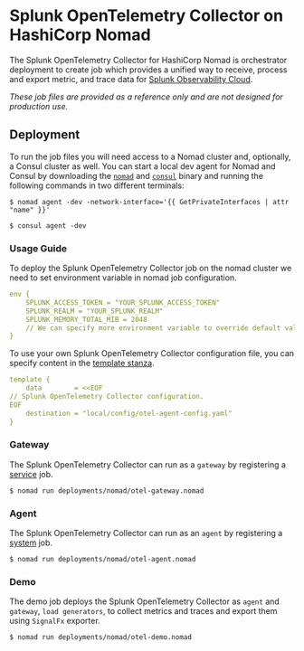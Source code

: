 # Splunk OpenTelemetry Collector on HashiCorp Nomad

The Splunk OpenTelemetry Collector for HashiCorp Nomad is orchestrator deployment to create job which provides a unified way to receive, process and export metric, and trace data for [Splunk Observability Cloud](https://www.observability.splunk.com/).

_These job files are provided as a reference only and are not designed for production use._

## Deployment

To run the job files you will need access to a Nomad cluster and, optionally, a
Consul cluster as well. You can start a local dev agent for Nomad and Consul by
downloading the [`nomad`](https://www.nomadproject.io/downloads) and
[`consul`](https://www.consul.io/downloads) binary and running the following
commands in two different terminals:

```shell-session
$ nomad agent -dev -network-interface='{{ GetPrivateInterfaces | attr "name" }}'
```

```shell-session
$ consul agent -dev
```
### Usage Guide

To deploy the Splunk OpenTelemetry Collector job on the nomad cluster we need to set environment variable in nomad job configuration. 

```yaml
env {
    SPLUNK_ACCESS_TOKEN = "YOUR_SPLUNK_ACCESS_TOKEN"
    SPLUNK_REALM = "YOUR_SPLUNK_REALM"
    SPLUNK_MEMORY_TOTAL_MIB = 2048
    // We can specify more environment variable to override default values.
}
```

To use your own Splunk OpenTelemetry Collector configuration file, you can specify content in the [template stanza](https://www.nomadproject.io/docs/job-specification/template).

```yaml
template {
    data        = <<EOF
// Splunk OpenTelemetry Collector configuration.
EOF
    destination = "local/config/otel-agent-config.yaml"
}

```

### Gateway

The Splunk OpenTelemetry Collector can run as a `gateway` by registering a
[service](https://www.nomadproject.io/docs/schedulers#service) job.

```shell-session
$ nomad run deployments/nomad/otel-gateway.nomad
```

### Agent

The Splunk OpenTelemetry Collector can run as an `agent` by registering a
[system](https://www.nomadproject.io/docs/schedulers#system) job.

```shell-session
$ nomad run deployments/nomad/otel-agent.nomad
```

### Demo

The demo job deploys the Splunk OpenTelemetry Collector as `agent` and `gateway`, `load
generators`, to collect metrics and traces and export them using `SignalFx` exporter.

```shell-session
$ nomad run deployments/nomad/otel-demo.nomad
```
